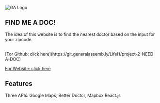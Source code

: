 ![GA Logo](https://github.com/generalassembly/ga-ruby-on-rails-for-devs/raw/master/images/ga.png)
<br>
## FIND ME A DOC!

  The idea of this website is to find the nearest doctor based on the input for your zipcode.

<br>
[For Github: click here](https://git.generalassemb.ly/LifeH/project-2-NEED-A-DOC)

[For Website: click here](https://findadoc.herokuapp.com/)


## Features
Three APIs: Google Maps, Better Doctor, Mapbox
React.js